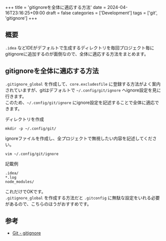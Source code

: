 +++
title = 'gitignoreを全体に適応する方法'
date = 2024-04-16T23:16:25+09:00
draft = false
categories = ['Development']
tags = ['git', 'gitignore']
+++

## 概要
`.idea` などIDEがデフォルトで生成するディレクトリを毎回プロジェクト毎にgitignoreに追加するのが面倒なので、全体に適応する方法をまとめます。

## gitignoreを全体に適応する方法

`.gitignore_global` を作成して、`core.excludesfile` に登録する方法がよく案内されていますが、gitはデフォルトで `~/.config/git/ignore` へignore設定を見に行きます。  
このため、`~/.config/git/ignore` にignore設定を記述することで全体に適応できます。

ディレクトリを作成

```shell
mkdir -p ~/.config/git/
```

ignoreファイルを作成し、全プロジェクトで無視したい内容を記述してください。
```
vim ~/.config/git/ignore
```

記載例

```shell
.idea/
*.log
node_modules/
```

これだけでOKです。  
`.gitignore_global` を作成する方法だと `.gitconfig` に無駄な設定をいれる必要があるので、こちらのほうがおすすめです。

## 参考
* [Git - gitignore](https://git-scm.com/docs/gitignore)
